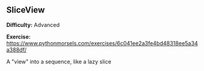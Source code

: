 ## SliceView

**Difficulty:** Advanced

**Exercise:** https://www.pythonmorsels.com/exercises/6c041ee2a3fe4bd48318ee5a34a388df/

A "view" into a sequence, like a lazy slice
    